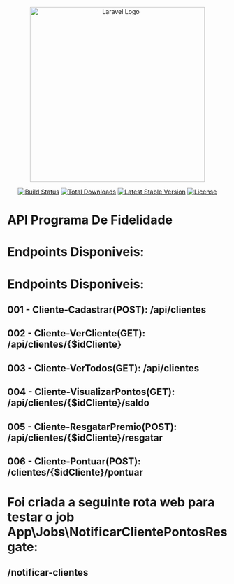 <p align="center"><a href="https://laravel.com" target="_blank"><img src="https://raw.githubusercontent.com/laravel/art/master/logo-lockup/5%20SVG/2%20CMYK/1%20Full%20Color/laravel-logolockup-cmyk-red.svg" width="400" alt="Laravel Logo"></a></p>

<p align="center">
<a href="https://github.com/laravel/framework/actions"><img src="https://github.com/laravel/framework/workflows/tests/badge.svg" alt="Build Status"></a>
<a href="https://packagist.org/packages/laravel/framework"><img src="https://img.shields.io/packagist/dt/laravel/framework" alt="Total Downloads"></a>
<a href="https://packagist.org/packages/laravel/framework"><img src="https://img.shields.io/packagist/v/laravel/framework" alt="Latest Stable Version"></a>
<a href="https://packagist.org/packages/laravel/framework"><img src="https://img.shields.io/packagist/l/laravel/framework" alt="License"></a>
</p>

# API Programa De Fidelidade

# Endpoints Disponiveis:

# Endpoints Disponiveis: 

## 001 - Cliente-Cadastrar(POST): /api/clientes

## 002 - Cliente-VerCliente(GET): /api/clientes/{$idCliente}

## 003 - Cliente-VerTodos(GET): /api/clientes

## 004 - Cliente-VisualizarPontos(GET): /api/clientes/{$idCliente}/saldo

## 005 - Cliente-ResgatarPremio(POST): /api/clientes/{$idCliente}/resgatar

## 006 - Cliente-Pontuar(POST): /clientes/{$idCliente}/pontuar

# Foi criada a seguinte rota web para testar o job App\Jobs\NotificarClientePontosResgate: 

## /notificar-clientes